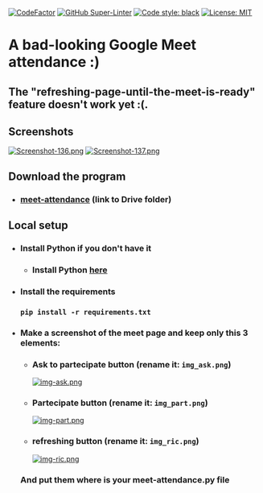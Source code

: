 [![CodeFactor](https://www.codefactor.io/repository/github/danyb0/meet-attendance/badge)](https://www.codefactor.io/repository/github/danyb0/meet-attendance)
[![GitHub Super-Linter](https://github.com/DanyB0/meet-attender/workflows/Lint%20Code%20Base/badge.svg)](https://github.com/marketplace/actions/super-linter)
[![Code style: black](https://img.shields.io/badge/code%20style-black-000000.svg)](https://github.com/psf/black)
[![License: MIT](https://img.shields.io/badge/License-MIT-yellow.svg)](https://opensource.org/licenses/MIT)

# A bad-looking Google Meet attendance :)
## The "refreshing-page-until-the-meet-is-ready" feature doesn't work yet :(.

## Screenshots
[![Screenshot-136.png](https://i.postimg.cc/rpL38Z85/Screenshot-136.png)](https://postimg.cc/VJDDgR0N)
[![Screenshot-137.png](https://i.postimg.cc/mrRpxcww/Screenshot-137.png)](https://postimg.cc/18Crw3bn)

## Download the program
* ### [meet-attendance](https://drive.google.com/drive/folders/1j3hYrqlCxwL4MUfCgW6JEkFQsA_UAgll?usp=sharing) (link to Drive folder)

## Local setup
- ### Install Python if you don't have it
  * ### Install Python [here](https://www.python.org/)
- ### Install the requirements
  ### `pip install -r requirements.txt`

- ### Make a screenshot of the meet page and keep only this 3 elements:
  * ### Ask to partecipate button (rename it: `img_ask.png`)
    [![img-ask.png](https://i.postimg.cc/rz6dbCtp/img-ask.png)](https://postimg.cc/64054Zcs)
  * ### Partecipate button (rename it: `img_part.png`)
    [![img-part.png](https://i.postimg.cc/fL2mH9K3/img-part.png)](https://postimg.cc/cg3vC6PZ)
  * ### refreshing button (rename it: `img_ric.png`)
    [![img-ric.png](https://i.postimg.cc/0ysnK7Hx/img-ric.png)](https://postimg.cc/CzckWng6)
  ### And put them where is your meet-attendance.py file
